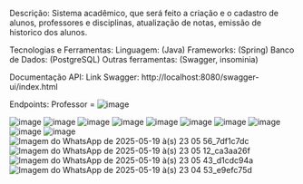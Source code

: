 Descrição:
Sistema acadêmico, que será feito a criação e o cadastro de alunos, professores e disciplinas, atualização de notas, emissão de historico dos alunos.

Tecnologias e Ferramentas:
Linguagem: (Java)
Frameworks: (Spring)
Banco de Dados: (PostgreSQL)
Outras ferramentas: (Swagger, insominia)

Documentação API:
Link Swagger: http://localhost:8080/swagger-ui/index.html

Endpoints:
Professor = ![image](https://github.com/user-attachments/assets/5271a61b-6532-4125-86c2-efe8e2a9f34f)

























![image](https://github.com/user-attachments/assets/b0bbaa92-8a66-44da-8b6a-62204b769dbd)
![image](https://github.com/user-attachments/assets/89f1105a-5745-4dfe-945f-cef59e8d5bb0)
![image](https://github.com/user-attachments/assets/7ce52926-03db-4472-8690-688ad32443ea)
![image](https://github.com/user-attachments/assets/4a2f0d67-9881-4a70-a360-d33d246d2388)
![image](https://github.com/user-attachments/assets/992f557e-82f2-4090-8349-e27f6212e0d9)
![image](https://github.com/user-attachments/assets/792e4c04-1f9e-4b5d-81c6-92fb6187f443)
![image](https://github.com/user-attachments/assets/a0e7a7ed-90a5-448d-9e5d-7e8029141649)
![image](https://github.com/user-attachments/assets/95947c18-6cc8-453b-9c74-bb7a1466a900)
![image](https://github.com/user-attachments/assets/9f359022-a6f1-4b72-b46e-5bed19816993)
![image](https://github.com/user-attachments/assets/31c7b06c-4ef5-417d-bac2-96421ac6c345)
![Imagem do WhatsApp de 2025-05-19 à(s) 23 05 56_7df1c7dc](https://github.com/user-attachments/assets/ccc5ede0-34b4-49c1-979e-eea0cf904216)
![Imagem do WhatsApp de 2025-05-19 à(s) 23 05 12_ca3aa26f](https://github.com/user-attachments/assets/9a3fb993-fa0e-44ee-9f4c-ee2d804e4913)
![Imagem do WhatsApp de 2025-05-19 à(s) 23 05 43_d1cdc94a](https://github.com/user-attachments/assets/56a43092-e854-4b07-8203-246b65887d77)
![Imagem do WhatsApp de 2025-05-19 à(s) 23 04 53_e9efc75d](https://github.com/user-attachments/assets/df2f9408-f50b-494c-8659-b18dffca6f6f)
